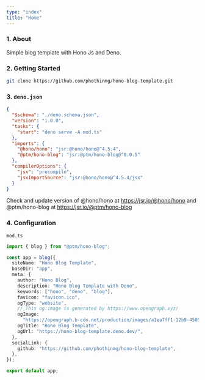 ```yaml
---
type: "index"
title: "Home"
---
```


### 1. About

Simple blog template with Hono Js and Deno.

### 2. Getting Started

```bash
git clone https://github.com/phothinmg/hono-blog-template.git
```

### 3. `deno.json`

```json
{
  "$schema": "./deno.schema.json",
  "version": "1.0.0",
  "tasks": {
    "start": "deno serve -A mod.ts"
  },
  "imports": {
    "@hono/hono": "jsr:@hono/hono@^4.5.4",
    "@ptm/hono-blog": "jsr:@ptm/hono-blog@^0.0.5"
  },
  "compilerOptions": {
    "jsx": "precompile",
    "jsxImportSource": "jsr:@hono/hono@^4.5.4/jsx"
  }
}
```

Check and update version of @hono/hono at https://jsr.io/@hono/hono and @ptm/hono-blog at https://jsr.io/@ptm/hono-blog

### 4. Configuration

`mod.ts`

```ts
import { blog } from "@ptm/hono-blog";

const app = blog({
  siteName: "Hono Blog Template",
  baseDir: "app",
  meta: {
    author: "Hono Blog",
    description: "Hono Blog Template with Deno",
    keywords: ["hono", "deno", "blog"],
    favicon: "favicon.ico",
    ogType: "website",
    // This og:image is generated by https://www.opengraph.xyz/
    ogImage:
      "https://opengraph.b-cdn.net/production/images/a1ea7ff1-12b9-4505-9f6e-2e9a119badf8.png?token=4mnJrVq4kMMlG2GMzBGRIj4S5DHq81C3BS6owMZYgWY&height=960&width=1200&expires=33259066794",
    ogTitle: "Hono Blog Template",
    ogUrl: "https://hono-blog-template.deno.dev/",
  },
  socialLink: {
    github: "https://github.com/phothinmg/hono-blog-template",
  },
});

export default app;

```
